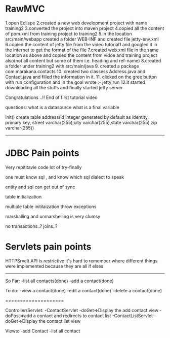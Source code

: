 # RawMVC

1.open Eclispe
2.created a new web development project with name training2
3.converted the project into maven project
4.copied all the content of pom.xml from training project to training2
5.in the location src/main/webapp created a folder WEB-INF and created file jetty-env.xml
6.copied the content of jetty file from the video tutorial1 and googled it in the internet to get the format of the file
7.created web.xml file in the same location as above and copied the content from vidoe and training project also(not all content but some of them i.e. heading and ref-name)
8.created a folder under training2 with src/main/java
9. created a package com.marakana.contacts
10. created two classess Address.java and Contact.java and filled the information in it.
11. clicked on the gree button with run configuration and in the goal wrote :- jetty:run
12.it started downloading all the stuffs and finally started jetty server 

Congratulations ..!!
End of first tutorial video

questions:
what is a datasource
what is a final variable

init()
create table address(id integer generated by default as identity primary key, street varchar(255),city varchar(255),state varchar(255),zip varchar(255))



-----------------------------------------------------------------------------------------------------------------------------------


JDBC Pain points
=================
Very repititavie code lot of try-finally

one must know sql , and know which sql dialect to speak

entity and sql can get out of sync

table initialization

multiple table initilaization throw exceptions

marshalling and unmarshelling is very clumsy

no transactions..?
joins..?

Servlets pain points
====================
HTTPSrvelt API is restrictive
it's hard to remember where different things were implemented
because they are all if elses



 
-----------------------------------------------------------------------------------------------------------------------------------



So Far:
	-list all contacts(done)
	-add a contact(done)

To do:
	-view a contact(done)
	-edit a contact(done)
	-delete a contact(done)

====================

Controller/Servlet:
	-ContactServlet
		-doGet=>Display the add contact view 
		-doPost=>add a contact and redirects to contact list
	-ContactListServlet
		-doGet=>Display the contact list view 

Views:
	-add Contact
	-list all contact

